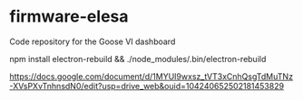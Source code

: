 # firmware-elesa
Code repository for the Goose VI dashboard

npm install electron-rebuild && ./node_modules/.bin/electron-rebuild

https://docs.google.com/document/d/1MYUI9wxsz_tVT3xCnhQsgTdMuTNz-XVsPXvTnhnsdN0/edit?usp=drive_web&ouid=104240652502181453829

